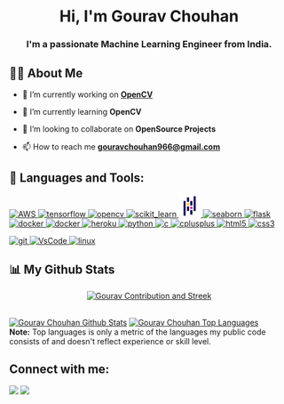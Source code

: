 <!-- hii emogi = <img src="https://raw.githubusercontent.com/MartinHeinz/MartinHeinz/master/wave.gif" width="3px"> -->
<h1 align="center">Hi, I'm Gourav Chouhan</h1>
<h3 align="center">I'm a passionate Machine Learning Engineer from India.</h3>


## 🙋‍♂️ About Me

- 🔭 I’m currently working on **[OpenCV](https://github.com/g0urav-hustler/OpenCV-Projects)**

- 🌱 I’m currently learning **OpenCV**

- 👯 I’m looking to collaborate on **OpenSource Projects**

- 📫 How to reach me **gouravchouhan966@gmail.com**


## 🚀 Languages and Tools:

<p align="left">
<a href="https://aws.amazon.com/" target="_blank" rel="noreferrer"> <img src="https://user-images.githubusercontent.com/25181517/183896132-54262f2e-6d98-41e3-8888-e40ab5a17326.png" alt="AWS" width="40" height="40"/> </a>
<a href="https://www.tensorflow.org" target="_blank" rel="noreferrer"> <img src="https://www.vectorlogo.zone/logos/tensorflow/tensorflow-icon.svg" alt="tensorflow" width="40" height="40"/> </a>
<a href="https://opencv.org/" target="_blank" rel="noreferrer"> <img src="https://www.vectorlogo.zone/logos/opencv/opencv-icon.svg" alt="opencv" width="40" height="40"/> </a> 
<a href="https://scikit-learn.org/" target="_blank" rel="noreferrer"> <img src="https://upload.wikimedia.org/wikipedia/commons/0/05/Scikit_learn_logo_small.svg" alt="scikit_learn" width="40" height="40"/> </a>
<a href="https://pandas.pydata.org/" target="_blank" rel="noreferrer"> <img src="https://raw.githubusercontent.com/devicons/devicon/2ae2a900d2f041da66e950e4d48052658d850630/icons/pandas/pandas-original.svg" alt="pandas" width="40" height="40"/> </a>
<a href="https://seaborn.pydata.org/" target="_blank" rel="noreferrer"> <img src="https://seaborn.pydata.org/_images/logo-mark-lightbg.svg" alt="seaborn" width="40" height="40"/> </a>
<a href="https://flask.palletsprojects.com/" target="_blank" rel="noreferrer"> <img src="https://user-images.githubusercontent.com/25181517/183423775-2276e25d-d43d-4e58-890b-edbc88e915f7.png" alt="flask" width="40" height="40"/> </a>
<a href="https://jupyter.org/" target="_blank" rel="noreferrer"> <img src="https://user-images.githubusercontent.com/25181517/183914128-3fc88b4a-4ac1-40e6-9443-9a30182379b7.png" alt="docker" width="40" height="40"/> </a>
<a href="https://www.docker.com/" target="_blank" rel="noreferrer"> <img src="https://user-images.githubusercontent.com/25181517/117207330-263ba280-adf4-11eb-9b97-0ac5b40bc3be.png" alt="docker" width="40" height="40"/> </a>
<a href="https://heroku.com" target="_blank" rel="noreferrer"> <img src="https://www.vectorlogo.zone/logos/heroku/heroku-icon.svg" alt="heroku" width="40" height="40"/> </a>
<a href="https://www.python.org" target="_blank" rel="noreferrer"> <img src="https://user-images.githubusercontent.com/25181517/183423507-c056a6f9-1ba8-4312-a350-19bcbc5a8697.png" alt="python" width="40" height="40"/> </a>
<a href="https://www.cprogramming.com/" target="_blank" rel="noreferrer"> <img src="https://user-images.githubusercontent.com/25181517/192106070-46255bcf-65e6-4c6b-a296-bf8d0d8fb2a7.png" alt="c" width="40" height="40"/> </a> 
<a href="https://www.w3schools.com/cpp/" target="_blank" rel="noreferrer"> <img src="https://user-images.githubusercontent.com/25181517/192106073-90fffafe-3562-4ff9-a37e-c77a2da0ff58.png" alt="cplusplus" width="40" height="40"/> </a>
<a href="https://www.w3.org/html/" target="_blank" rel="noreferrer"> <img src="https://user-images.githubusercontent.com/25181517/192158954-f88b5814-d510-4564-b285-dff7d6400dad.png" alt="html5" width="40" height="40"/> </a>
<a href="https://www.w3schools.com/css/" target="_blank" rel="noreferrer"> <img src="https://user-images.githubusercontent.com/25181517/183898674-75a4a1b1-f960-4ea9-abcb-637170a00a75.png" alt="css3" width="40" height="40"/> </a>

<a href="https://git-scm.com/" target="_blank" rel="noreferrer"> <img src="https://www.vectorlogo.zone/logos/git-scm/git-scm-icon.svg" alt="git" width="40" height="40"/> </a>
<a href="https://code.visualstudio.com//" target="_blank" rel="noreferrer"> <img src="https://user-images.githubusercontent.com/25181517/192108891-d86b6220-e232-423a-bf5f-90903e6887c3.png" alt="VsCode" width="40" height="40"/> </a>
<a href="https://www.linux.org/" target="_blank" rel="noreferrer"> <img src="https://user-images.githubusercontent.com/25181517/186884153-99edc188-e4aa-4c84-91b0-e2df260ebc33.png" alt="linux" width="40" height="40"/> </a>
</p>

## 📊 My Github Stats
 <p align="center">
    <a href="https://github.com/g0urav-hustler/github-readme-streak-stats">
        <img title="🔥 Get streak stats for your profile at git.io/streak-stats" alt="Gourav Contribution and Streek" src="https://github-readme-streak-stats.herokuapp.com/?user=g0urav-hustler&theme=black-ice&hide_border=true&stroke=0000&background=060A0CD0"/>
    </a>
</p> 
  <br/>
    <a href="https://github.com/g0urav-hustler/github-readme-stats"><img alt="Gourav Chouhan Github Stats" src="https://github-readme-stats.vercel.app/api?username=g0urav-hustler&show_icons=true&count_private=true&theme=react&hide_border=true&bg_color=0D1117" /></a>
<a href="https://github.com/g0urav-hustler/github-readme-stats"><img alt="Gourav Chouhan Top Languages" src="https://github-readme-stats.vercel.app/api/top-langs/?username=g0urav-hustler&langs_count=8&count_private=true&layout=compact&theme=react&hide_border=true&bg_color=0D1117" /></a>
  <br/>
  <b>Note:</b> Top languages is only a metric of the languages my public code consists of and doesn't reflect experience or skill level.


<br/>

## Connect with me:
<p align="left">
<a href = "https://www.linkedin.com/in/gourav-chouhan-3b357a202/"><img src="https://img.icons8.com/fluent/48/000000/linkedin.png"/></a>
<a href = "https://www.instagram.com/g0urav_hustler/"><img src="https://img.icons8.com/fluent/48/000000/instagram-new.png"/></a>
</p>

<!-- ## ❤ Views and Followers
<a href="https://github.com/g0urav-hustler/github-profile-views-counter">
    <img src="https://komarev.com/ghpvc/?username=g0urav-hustler">
</a>
<a href="https://github.com/g0urav-hustler?tab=followers"><img src="https://img.shields.io/github/followers/g0urav-hustler?label=Followers&style=social" alt="GitHub Badge"></a> -->

